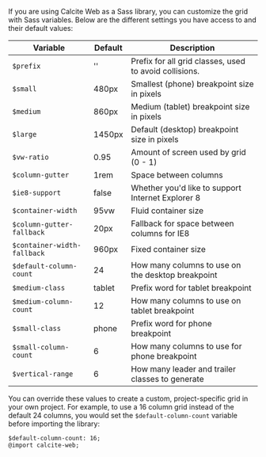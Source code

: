 If you are using Calcite Web as a Sass library, you can customize the grid with Sass variables. Below are the different settings you have access to and their default values:

| Variable                    | Default              | Description                                       |
| --------------------------- | ------------------   | ------------------------------------------------- |
| `$prefix`                    | ''                | Prefix for all grid classes, used to avoid collisions.        |
| `$small`                    | 480px                | Smallest (phone) breakpoint size in pixels        |
| `$medium`                   | 860px                | Medium (tablet) breakpoint size in pixels         |
| `$large`                    | 1450px               | Default (desktop) breakpoint size in pixels       |
| `$vw-ratio`                 | 0.95                 | Amount of screen used by grid (0 - 1)             |
| `$column-gutter`            | 1rem                 | Space between columns                             |
| `$ie8-support`              | false                | Whether you'd like to support Internet Explorer 8 |
| `$container-width`          | 95vw                 | Fluid container size                              |
| `$column-gutter-fallback`   | 20px                 | Fallback for space between columns for IE8        |
| `$container-width-fallback` | 960px                | Fixed container size                              |
| `$default-column-count`     | 24                   | How many columns to use on the desktop breakpoint |
| `$medium-class`             | tablet               | Prefix word for tablet breakpoint                 |
| `$medium-column-count`      | 12                   | How many columns to use on tablet breakpoint      |
| `$small-class`              | phone                | Prefix word for phone breakpoint                  |
| `$small-column-count`       | 6                    | How many columns to use for phone breakpoint      |
| `$vertical-range`           | 6                    | How many leader and trailer classes to generate   |


You can override these values to create a custom, project-specific grid in your own project. For example, to use a 16 column grid instead of the default 24 columns, you would set the `$default-column-count` variable before importing the library:

```
$default-column-count: 16;
@import calcite-web;
```


